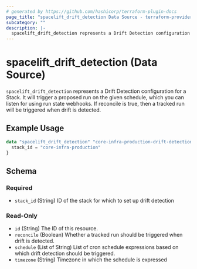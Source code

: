 ```yaml
---
# generated by https://github.com/hashicorp/terraform-plugin-docs
page_title: "spacelift_drift_detection Data Source - terraform-provider-spacelift"
subcategory: ""
description: |-
  spacelift_drift_detection represents a Drift Detection configuration for a Stack. It will trigger a proposed run on the given schedule, which you can listen for using run state webhooks. If reconcile is true, then a tracked run will be triggered when drift is detected.
---
```


# spacelift_drift_detection (Data Source)

`spacelift_drift_detection` represents a Drift Detection configuration for a Stack. It will trigger a proposed run on the given schedule, which you can listen for using run state webhooks. If reconcile is true, then a tracked run will be triggered when drift is detected.

## Example Usage

```terraform
data "spacelift_drift_detection" "core-infra-production-drift-detection" {
  stack_id = "core-infra-production"
}
```

<!-- schema generated by tfplugindocs -->
## Schema

### Required

- `stack_id` (String) ID of the stack for which to set up drift detection

### Read-Only

- `id` (String) The ID of this resource.
- `reconcile` (Boolean) Whether a tracked run should be triggered when drift is detected.
- `schedule` (List of String) List of cron schedule expressions based on which drift detection should be triggered.
- `timezone` (String) Timezone in which the schedule is expressed


